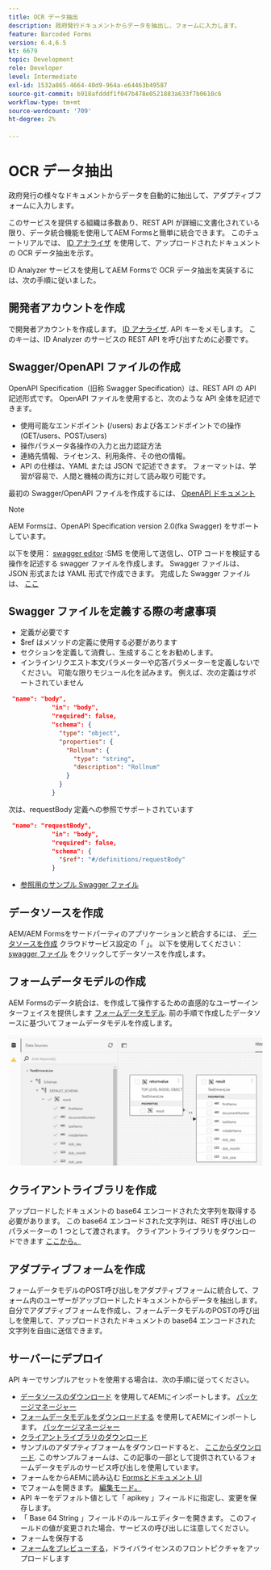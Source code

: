 ```yaml
---
title: OCR データ抽出
description: 政府発行ドキュメントからデータを抽出し、フォームに入力します。
feature: Barcoded Forms
version: 6.4,6.5
kt: 6679
topic: Development
role: Developer
level: Intermediate
exl-id: 1532a865-4664-40d9-964a-e64463b49587
source-git-commit: b918afdddf1f047b478e0521883a633f7b0610c6
workflow-type: tm+mt
source-wordcount: '709'
ht-degree: 2%

---
```


# OCR データ抽出

政府発行の様々なドキュメントからデータを自動的に抽出して、アダプティブフォームに入力します。

このサービスを提供する組織は多数あり、REST API が詳細に文書化されている限り、データ統合機能を使用してAEM Formsと簡単に統合できます。 このチュートリアルでは、 [ID アナライザ](https://www.idanalyzer.com/) を使用して、アップロードされたドキュメントの OCR データ抽出を示す。

ID Analyzer サービスを使用してAEM Formsで OCR データ抽出を実装するには、次の手順に従いました。

## 開発者アカウントを作成

で開発者アカウントを作成します。 [ID アナライザ](https://portal.idanalyzer.com/signin.html). API キーをメモします。 このキーは、ID Analyzer のサービスの REST API を呼び出すために必要です。

## Swagger/OpenAPI ファイルの作成

OpenAPI Specification（旧称 Swagger Specification）は、REST API の API 記述形式です。 OpenAPI ファイルを使用すると、次のような API 全体を記述できます。

* 使用可能なエンドポイント (/users) および各エンドポイントでの操作 (GET/users、POST/users)
* 操作パラメータ各操作の入力と出力認証方法
* 連絡先情報、ライセンス、利用条件、その他の情報。
* API の仕様は、YAML または JSON で記述できます。 フォーマットは、学習が容易で、人間と機械の両方に対して読み取り可能です。

最初の Swagger/OpenAPI ファイルを作成するには、 [OpenAPI ドキュメント](https://swagger.io/docs/specification/2-0/basic-structure/)

>[!NOTE]
> AEM Formsは、OpenAPI Specification version 2.0(fka Swagger) をサポートしています。

以下を使用： [swagger editor](https://editor.swagger.io/) :SMS を使用して送信し、OTP コードを検証する操作を記述する swagger ファイルを作成します。 Swagger ファイルは、JSON 形式または YAML 形式で作成できます。 完成した Swagger ファイルは、 [ここ](assets/drivers-license-swagger.zip)

## Swagger ファイルを定義する際の考慮事項

* 定義が必要です
* $ref はメソッドの定義に使用する必要があります
* セクションを定義して消費し、生成することをお勧めします。
* インラインリクエスト本文パラメーターや応答パラメーターを定義しないでください。 可能な限りモジュール化を試みます。 例えば、次の定義はサポートされていません

```json
 "name": "body",
            "in": "body",
            "required": false,
            "schema": {
              "type": "object",
              "properties": {
                "Rollnum": {
                  "type": "string",
                  "description": "Rollnum"
                }
              }
            }
```

次は、requestBody 定義への参照でサポートされています

```json
 "name": "requestBody",
            "in": "body",
            "required": false,
            "schema": {
              "$ref": "#/definitions/requestBody"
            }
```

* [参照用のサンプル Swagger ファイル](assets/sample-swagger.json)

## データソースを作成

AEM/AEM Formsをサードパーティのアプリケーションと統合するには、 [データソースを作成](https://experienceleague.adobe.com/docs/experience-manager-learn/forms/ic-web-channel-tutorial/parttwo.html) クラウドサービス設定の「 」。 以下を使用してください： [swagger ファイル](assets/drivers-license-swagger.zip) をクリックしてデータソースを作成します。

## フォームデータモデルの作成

AEM Formsのデータ統合は、を作成して操作するための直感的なユーザーインターフェイスを提供します [フォームデータモデル](https://experienceleague.adobe.com/docs/experience-manager-65/forms/form-data-model/create-form-data-models.html). 前の手順で作成したデータソースに基づいてフォームデータモデルを作成します。

![fdm](assets/test-dl-fdm.PNG)

## クライアントライブラリを作成

アップロードしたドキュメントの base64 エンコードされた文字列を取得する必要があります。 この base64 エンコードされた文字列は、REST 呼び出しのパラメーターの 1 つとして渡されます。
クライアントライブラリをダウンロードできます [ここから。](assets/drivers-license-client-lib.zip)

## アダプティブフォームを作成

フォームデータモデルのPOST呼び出しをアダプティブフォームに統合して、フォーム内のユーザーがアップロードしたドキュメントからデータを抽出します。 自分でアダプティブフォームを作成し、フォームデータモデルのPOSTの呼び出しを使用して、アップロードされたドキュメントの base64 エンコードされた文字列を自由に送信できます。

## サーバーにデプロイ

API キーでサンプルアセットを使用する場合は、次の手順に従ってください。

* [データソースのダウンロード](assets/drivers-license-source.zip) を使用してAEMにインポートします。 [パッケージマネージャー](http://localhost:4502/crx/packmgr/index.jsp)
* [フォームデータモデルをダウンロードする](assets/drivers-license-fdm.zip) を使用してAEMにインポートします。 [パッケージマネージャー](http://localhost:4502/crx/packmgr/index.jsp)
* [クライアントライブラリのダウンロード](assets/drivers-license-client-lib.zip)
* サンプルのアダプティブフォームをダウンロードすると、 [ここからダウンロード](assets/adaptive-form-dl.zip). このサンプルフォームは、この記事の一部として提供されているフォームデータモデルのサービス呼び出しを使用しています。
* フォームをからAEMに読み込む [Formsとドキュメント UI](http://localhost:4502/aem/forms.html/content/dam/formsanddocuments)
* でフォームを開きます。 [編集モード。](http://localhost:4502/editor.html/content/forms/af/driverslicenseandpassport.html)
* API キーをデフォルト値として「 apikey 」フィールドに指定し、変更を保存します。
* 「 Base 64 String 」フィールドのルールエディターを開きます。 このフィールドの値が変更された場合、サービスの呼び出しに注意してください。
* フォームを保存する
* [フォームをプレビューする](http://localhost:4502/content/dam/formsanddocuments/driverslicenseandpassport/jcr:content?wcmmode=disabled)，ドライバライセンスのフロントピクチャをアップロードします
